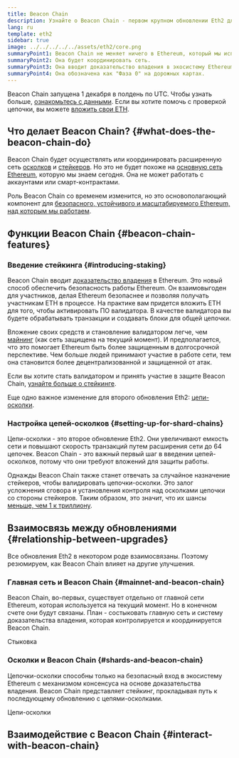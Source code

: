 ```yaml
---
title: Beacon Chain
description: Узнайте о Beacon Chain - первом крупном обновлении Eth2 для Ethereum.
lang: ru
template: eth2
sidebar: true
image: ../../../../../assets/eth2/core.png
summaryPoint1: Beacon Chain не меняет ничего в Ethereum, который мы используем сегодня
summaryPoint2: Она будет координировать сеть.
summaryPoint3: Она вводит доказательство владения в экосистему Ethereum.
summaryPoint4: Она обозначена как "Фаза 0" на дорожных картах.
---
```


<UpgradeStatus isShipped date="Отправленный!">
    Beacon Chain запущена 1 декабря в полдень по UTC. Чтобы узнать больше, <a href="https://beaconscan. com/">ознакомьтесь с данными</a>. Если вы хотите помочь с проверкой цепочки, вы можете <a href="/eth2/staking/">вложить свои ETH</a>.
</UpgradeStatus>

## Что делает Beacon Chain? {#what-does-the-beacon-chain-do}

Beacon Chain будет осуществлять или координировать расширенную сеть [осколков](/eth2/shard-chains/) и [стейкеров](/eth2/staking/). Но это не будет похоже на [основную сеть Ethereum](/glossary/#mainnet), которую мы знаем сегодня. Она не может работать с аккаунтами или смарт-контрактами.

Роль Beacon Chain со временем изменится, но это основополагающий компонент для [безопасного, устойчивого и масштабируемого Ethereum, над которым мы работаем](/eth2/vision/).

## Функции Beacon Chain {#beacon-chain-features}

### Введение стейкинга {#introducing-staking}

Beacon Chain вводит [доказательство владения](/developers/docs/consensus-mechanisms/pos/) в Ethereum. Это новый способ обеспечить безопасность работы Ethereum. Он взаимовыгоден для участников, делая Ethereum безопаснее и позволяя получать участникам ETH в процессе. На практике вам придется вложить ETH для того, чтобы активировать ПО валидатора. В качестве валидатора вы будете обрабатывать транзакции и создавать блоки для общей цепочки.

Вложение своих средств и становление валидатором легче, чем [майнинг](/developers/docs/mining/) (как сеть защищена на текущий момент). И предполагается, что это помогает Ethereum быть более защищенным в долгосрочной перспективе. Чем больше людей принимают участие в работе сети, тем она становится более децентрализованной и защищенной от атак.

<InfoBanner emoji=":money_bag:">
Если вы хотите стать валидатором и принять участие в защите Beacon Chain, <a href="/eth2/staking/">узнайте больше о стейкинге</a>.
</InfoBanner>

Еще одно важное изменение для второго обновления Eth2: [цепи-осколки](/eth2/shard-chains/).

### Настройка цепей-осколков {#setting-up-for-shard-chains}

Цепи-осколки - это второе обновление Eth2. Они увеличивают емкость сети и повышают скорость транзакций путем расширения сети до 64 цепочек. Beacon Chain - это важный первый шаг в введении цепей-осколков, потому что они требуют вложений для защиты работы.

Однажды Beacon Chain также станет отвечать за случайное назначение стейкеров, чтобы валидировать цепочки-осколки. Это залог усложнения сговора и установления контроля над осколками цепочки со стороны стейкеров. Таким образом, это значит, что их шансы [меньше, чем 1 к триллиону](https://medium.com/@chihchengliang/minimum-committee-size-explained-67047111fa20).

## Взаимосвязь между обновлениями {#relationship-between-upgrades}

Все обновления Eth2 в некотором роде взаимосвязаны. Поэтому резюмируем, как Beacon Chain влияет на другие улучшения.

### Главная сеть и Beacon Chain {#mainnet-and-beacon-chain}

Beacon Chain, во-первых, существует отдельно от главной сети Ethereum, которая используется на текущий момент. Но в конечном счете они будут связаны. План - состыковать главную сеть и систему доказательства владения, которая контролируется и координируется Beacon Chain.

<ButtonLink to="/eth2/merge/">Стыковка</ButtonLink>

### Осколки и Beacon Chain {#shards-and-beacon-chain}

Цепочки-осколки способны только на безопасный вход в экосистему Ethereum с механизмом консенсуса на основе доказательства владения. Beacon Chain представляет стейкинг, прокладывая путь к последующему обновлению с цепями-осколками.

<ButtonLink to="/eth2/shard-chains/">Цепи-осколки</ButtonLink>

<Divider />

## Взаимодействие с Beacon Chain {#interact-with-beacon-chain}

<Eth2BeaconChainActions />
